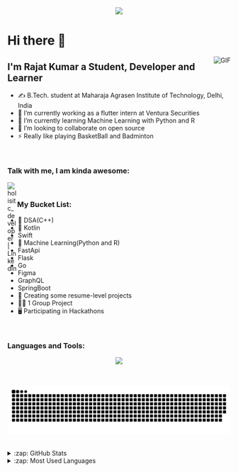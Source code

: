<div id="header" align="center">
  <img src="https://github.com/loyaltytrooper/loyaltytrooper/blob/main/githubBanner.png"/>
</div>

<h1>Hi there 👋</h1>

<img align="right" alt="GIF" src="https://github.com/loyaltytrooper/loyaltytrooper/blob/main/the-it-crowd-moss-the-it-crowd.gif" />


## I'm Rajat Kumar a Student, Developer and Learner
- ✍ B.Tech. student at Maharaja Agrasen Institute of Technology, Delhi, India
- 🔭 I’m currently working as a flutter intern at Ventura Securities
- 🌱 I’m currently learning Machine Learning with Python and R
- 👯 I’m looking to collaborate on open source
- ⚡ Really like playing BasketBall and Badminton

<br/>

### Talk with me, I am kinda awesome:
[<img align="left" alt="holisitc_developer | LinkedIn" width="22px" src="https://cdn.jsdelivr.net/npm/simple-icons@v3/icons/linkedin.svg" />][linkedin]

<br />

### My Bucket List:
- 🥲 DSA(C++)
- 📱 Kotlin
-    Swift
- 🧠 Machine Learning(Python and R)
-    FastApi
-    Flask
-    Go
-    Figma
-    GraphQL
-    SpringBoot
- 🚧 Creating some resume-level projects
- 🐱‍💻 1 Group Project 
- 🖥️ Participating in Hackathons
    
<br/>

### Languages and Tools:

<p align="center">
  <a href="https://skillicons.dev">
    <img src="https://skillicons.dev/icons?i=cpp,firebase,flutter,py,pytorch,tensorflow,git,gcp,kubernetes,docker,linux" />
  </a>
</p>

<br />

![snake gif](https://github.com/loyaltytrooper/loyaltytrooper/blob/output/github-contribution-grid-snake.svg)

<br />

<details>
  <summary>:zap: GitHub Stats</summary>

  [![Rajat's GitHub stats](https://github-readme-stats.vercel.app/api?username=loyaltytrooper&count_private=true&show_icons=true&theme=highcontrast)](https://github.com/loyaltytrooper/github-readme-stats)

</details>

<details>
  <summary>:zap: Most Used Languages</summary>

<img align="left" alt="Anna's GitHub Top Languages" src="https://github-readme-stats.vercel.app/api/top-langs/?username=arsentieva" />

</details>

[website]: https://holistic-developer.com/
[youtube]: https://www.youtube.com/channel/UCD6bHzIZCJJcJD6QHGUIyrw
[instagram]: https://www.instagram.com/holistic_developer/
[linkedin]: https://linkedin.com/in/annaarsentieva
[portfolio]: https://arsentieva.github.io/profile/
